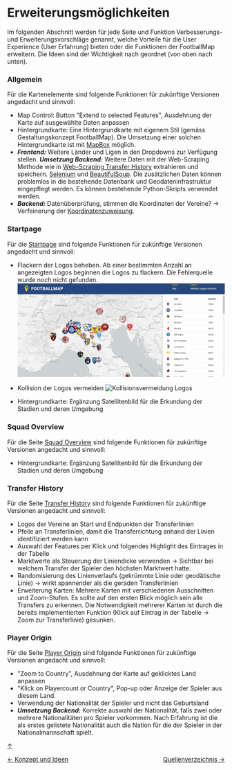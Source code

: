 <a id="top"></a>

# Erweiterungsmöglichkeiten
<div id="erweiterungsmöglichkeiten"></div>

Im folgenden Abschnitt werden für jede Seite und Funktion Verbesserungs- und Erweiterungsvorschläge genannt, welche Vorteile für die User Experience (User Erfahrung) bieten oder die Funktionen der FootballMap erweitern. Die Ideen sind der Wichtigkeit nach geordnet (von oben nach unten).


### Allgemein
<div id="allgemein"></div>

Für die Kartenelemente sind folgende Funktionen für zukünftige Versionen angedacht und sinnvoll:
  - Map Control: Button "Extend to selected Features", Ausdehnung der Karte auf ausgewählte Daten anpassen
  - Hintergrundkarte: Eine Hintergrundkarte mit eigenem Stil (gemäss Gestaltungskonzept FootballMap). Die Umsetzung einer solchen Hintergrundkarte ist mit [MapBox](https://docs.mapbox.com/api/maps/styles/) möglich.
  - ***Frontend:*** Weitere Länder und Ligen in den Dropdowns zur Verfügung stellen.
    ***Umsetzung Backend:*** Weitere Daten mit der Web-Scraping Methode wie in [Web-Scraping Transfer History](aufbauGDI.md#web-scraping-transfer-history) extrahieren und speichern. [Selenium](https://selenium-python.readthedocs.io/) und [BeautifulSoup](https://beautiful-soup-4.readthedocs.io/en/latest/). Die zusätzlichen Daten können problemlos in die bestehende Datenbank und Geodateninfrastruktur eingepflegt werden. Es können bestehende Python-Skripts verwendet werden.
  - ***Backend:*** Datenüberprüfung, stimmen die Koordinaten der Vereine? -> Verfeinerung der [Koordinatenzuweisung](aufbauGDI.md#koordinatenzuweisung).

### Startpage

Für die [Startpage](funktionen.md#startpage) sind folgende Funktionen für zukünftige Versionen angedacht und sinnvoll:
  - Flackern der Logos beheben. Ab einer bestimmten Anzahl an angezeigten Logos beginnen die Logos zu flackern. Die Fehlerquelle wurde noch nicht gefunden.
![Flackern der Logos](GIFs/Flackern_2.gif)

  - Kollision der Logos vermeiden
![Kollisionsvermeidung Logos](Bilder/Kollisionsvermeidung.png)
  - Hintergrundkarte: Ergänzung Satellitenbild für die Erkundung der Stadien und deren Umgebung

### Squad Overview

Für die Seite [Squad Overview](funktionen.md#squad-overview) sind folgende Funktionen für zukünftige Versionen angedacht und sinnvoll:
  - Hintergrundkarte: Ergänzung Satellitenbild für die Erkundung der Stadien und deren Umgebung

### Transfer History

Für die Seite [Transfer History](funktionen.md#transfer-history) sind folgende Funktionen für zukünftige Versionen angedacht und sinnvoll:
  - Logos der Vereine an Start und Endpunkten der Transferlinien
  - Pfeile an Transferlinien, damit die Transferrichtung anhand der Linien identifiziert werden kann
  - Auswahl der Features per Klick und folgendes Highlight des Eintrages in der Tabelle
  - Marktwerte als Steuerung der Liniendicke verwenden -> Sichtbar bei welchem Transfer der Spieler den höchsten Marktwert hatte.
  - Randomisierung des Linienverlaufs (gekrümmte Linie oder geodätische Linie) -> wirkt spannender als die geraden Transferlinien
  - Erweiterung Karten: Mehrere Karten mit verschiedenen Ausschnitten und Zoom-Stufen. Es sollte auf den ersten Blick möglich sein alle Transfers zu erkennen. Die Notwendigkeit mehrerer Karten ist durch die bereits implementierten Funktion (Klick auf Eintrag in der Tabelle -> Zoom zur Transferlinie) gesunken.

### Player Origin

Für die Seite [Player Origin](funktionen.md#player-origin) sind folgende Funktionen für zukünftige Versionen angedacht und sinnvoll:
  - "Zoom to Country", Ausdehnung der Karte auf geklicktes Land anpassen
  - "Klick on Playercount or Country", Pop-up oder Anzeige der Spieler aus diesem Land.
  - Verwendung der Nationalität der Spieler und nicht das Geburtsland
  - ***Umsetzung Backend:*** Korrekte auswahl der Nationalität, falls zwei oder mehrere Nationalitäten pro Spieler vorkommen. Nach Erfahrung ist die als erstes gelistete Nationalität auch die Nation für die der Spieler in der Nationalmannschaft spielt.


[↑](#top)


<div style="display: flex; justify-content: space-between;">
  <div>
    <a href="funktionen.html">← Konzept und Ideen</a>
  </div>
  <div>
   <a href="quellenverzeichnis.html">Quellenverzeichnis →</a>
  </div>
</div>
